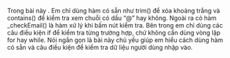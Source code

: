 Trong bài này . Em chỉ dùng hàm có sẵn như trim() để xóa khoảng trắng và
contains() để kiểm tra xem chuỗi có dấu “@” hay không. Ngoài ra có hàm \_checkEmail() là hàm xử lý khi bấm nút kiểm tra.
Bên trong em chỉ dùng các câu điều kiện if để kiểm tra từng trường hợp, chứ không cần dùng vòng lặp for hay while.
Nói ngắn gọn là bài này chủ yếu giúp em hiểu cách dùng hàm có sẵn và câu điều kiện để kiểm tra dữ liệu người dùng nhập vào.
